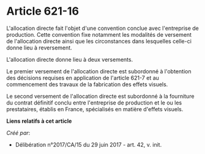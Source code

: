 # Article 621-16

L'allocation directe fait l'objet d'une convention conclue avec l'entreprise de production. Cette convention fixe notamment
les modalités de versement de l'allocation directe ainsi que les circonstances dans lesquelles celle-ci donne lieu à
reversement.

L'allocation directe donne lieu à deux versements.

Le premier versement de l'allocation directe est subordonné à l'obtention des décisions requises en application de l'article
621-7 et au commencement des travaux de la fabrication des effets visuels.

Le second versement de l'allocation directe est subordonné à la fourniture du contrat définitif conclu entre l'entreprise de
production et le ou les prestataires, établis en France, spécialisés en matière d'effets visuels.

**Liens relatifs à cet article**

_Créé par_:

  - Délibération n°2017/CA/15 du 29 juin 2017 - art. 42, v. init.

